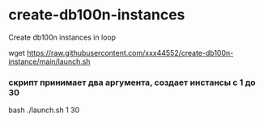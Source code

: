 # create-db100n-instances
Create db100n instances in loop

  wget https://raw.githubusercontent.com/xxx44552/create-db100n-instance/main/launch.sh

### скрипт принимает два аргумента, создает инстансы с 1 до 30
  bash ./launch.sh 1 30
